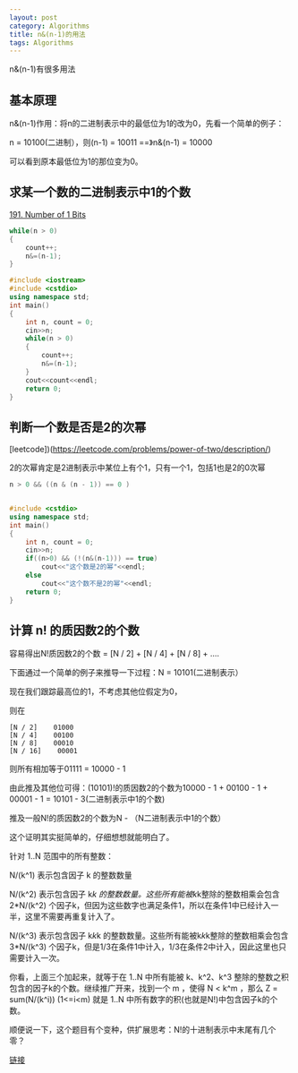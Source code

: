 ```yaml
---
layout: post
category: Algorithms
title: n&(n-1)的用法
tags: Algorithms
---
```


n&(n-1)有很多用法

## 基本原理
n&(n-1)作用：将n的二进制表示中的最低位为1的改为0，先看一个简单的例子：

n = 10100(二进制），则(n-1) = 10011 ==》n&(n-1) = 10000

可以看到原本最低位为1的那位变为0。


## 求某一个数的二进制表示中1的个数

[191. Number of 1 Bits](https://leetcode.com/problems/number-of-1-bits/description/)

```c++
while(n > 0)  
{  
    count++;  
    n&=(n-1);  
}  
```

```c++
#include <iostream>  
#include <cstdio>  
using namespace std;  
int main()  
{  
    int n, count = 0;  
    cin>>n;  
    while(n > 0)  
    {  
        count++;  
        n&=(n-1);  
    }  
    cout<<count<<endl;  
    return 0;  
}  
```

## 判断一个数是否是2的次幂

[leetcode])(https://leetcode.com/problems/power-of-two/description/)

2的次幂肯定是2进制表示中某位上有个1，只有一个1，包括1也是2的0次幂

```c++
n > 0 && ((n & (n - 1)) == 0 )  
```

```c++

#include <cstdio>  
using namespace std;  
int main()  
{  
    int n, count = 0;  
    cin>>n;  
    if((n>0) && (!(n&(n-1))) == true)  
        cout<<"这个数是2的幂"<<endl;  
    else  
        cout<<"这个数不是2的幂"<<endl;  
    return 0;  
}

```

## 计算 n! 的质因数2的个数

容易得出N!质因数2的个数 = [N / 2] + [N / 4] + [N / 8] + ....

下面通过一个简单的例子来推导一下过程：N = 10101(二进制表示）

现在我们跟踪最高位的1，不考虑其他位假定为0，

则在

    [N / 2]    01000
    [N / 4]    00100
    [N / 8]    00010
    [N / 16]    00001

则所有相加等于01111 = 10000 - 1

由此推及其他位可得：(10101)!的质因数2的个数为10000 - 1 + 00100 - 1 + 00001 - 1 = 10101 - 3(二进制表示中1的个数)

推及一般N!的质因数2的个数为N - （N二进制表示中1的个数）

这个证明其实挺简单的，仔细想想就能明白了。

针对 1..N 范围中的所有整数：

N/(k^1) 表示包含因子 k 的整数数量

N/(k^2) 表示包含因子 k*k 的整数数量。这些所有能被k*k整除的整数相乘会包含 2*N/(k^2) 个因子k，但因为这些数字也满足条件1，所以在条件1中已经计入一半，这里不需要再重复计入了。

N/(k^3) 表示包含因子 k*k*k 的整数数量。这些所有能被k*k*k整除的整数相乘会包含 3*N/(k^3) 个因子k，但是1/3在条件1中计入，1/3在条件2中计入，因此这里也只需要计入一次。

你看，上面三个加起来，就等于在 1..N 中所有能被 k、k^2、k^3 整除的整数之积包含的因子k的个数。继续推广开来，找到一个 m ，使得 N < k^m ，那么 Z = sum(N/(k^i)) (1<=i<m) 就是 1..N 中所有数字的积(也就是N!)中包含因子k的个数。

顺便说一下，这个题目有个变种，供扩展思考：N!的十进制表示中末尾有几个零？

[链接](http://mafulong.top/%E7%AE%97%E6%B3%95%E7%9F%A5%E8%AF%86/2018/04/30/%E8%AE%A1%E7%AE%97n%E7%9A%84%E9%98%B6%E4%B9%98%E4%B8%AD%E6%9C%89%E5%A4%9A%E5%B0%91%E4%B8%AAk.html)